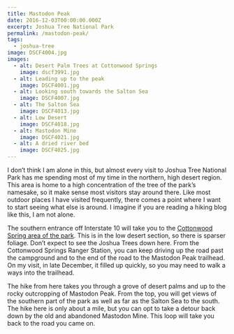 ```yaml
---
title: Mastodon Peak
date: 2016-12-03T00:00:00.000Z
excerpt: Joshua Tree National Park
permalink: /mastodon-peak/
tags:
  - joshua-tree
image: DSCF4004.jpg
images:
  - alt: Desert Palm Trees at Cottonwood Springs
    image: dscf3991.jpg
  - alt: Leading up to the peak
    image: DSCF4001.jpg
  - alt: Looking south towards the Salton Sea
    image: DSCF4007.jpg
  - alt: The Salton Sea
    image: DSCF4013.jpg
  - alt: Low Desert
    image: DSCF4018.jpg
  - alt: Mastodon Mine
    image: DSCF4021.jpg
  - alt: A dried river bed
    image: DSCF4025.jpg
---
```

I don’t think I am alone in this, but almost every visit to Joshua Tree National Park has me spending most of my time in the northern, high desert region. This area is home to a high concentration of the tree of the park’s namesake, so it make sense most visitors stay around there. Like most outdoor places I have visited frequently, there comes a point where I want to start seeing what else is around. I imagine if you are reading a hiking blog like this, I am not alone.

The southern entrance off Interstate 10 will take you to the <a href="https://www.nps.gov/jotr/planyourvisit/cottonwood.htm">Cottonwood Spring area of the park</a>. This is in the low desert section, so there is sparser foliage. Don’t expect to see the Joshua Trees down here. From the Cottonwood Springs Ranger Station, you can keep driving up the road past the campground and to the end of the road to the Mastodon Peak trailhead. On my visit, in late December, it filled up quickly, so you may need to walk a ways into the trailhead.

The hike from here takes you through a grove of desert palms and up to the rocky outcropping of Mastodon Peak. From the top, you will get views of the southern part of the park as well as far as the Salton Sea to the south. The hike here is only about a mile, but you can opt to take a detour back down by the old and abandoned Mastodon Mine. This loop will take you back to the road you came on.



